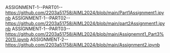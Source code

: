 ASSIGNMENT-1--PART01--https://github.com/2203a51758/AIML2024/blob/main/Part1Assignment1.ipynb
ASSIGNMENT-1--PART02--https://github.com/2203a51758/AIML2024/blob/main/part2Assignment1.ipynb
ASSIGNMENT-1--PART03--https://github.com/2203a51758/AIML2024/blob/main/Assignemnt1_Part3%20(1).ipynb
ASSIGNMENT-2--https://github.com/2203a51758/AIML2024/blob/main/Assignment2.ipynb
